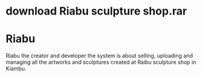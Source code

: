 # download Riabu sculpture shop.rar
# Riabu
Riabu the creator and developer
the system is about selling, uploading and managing all the artworks and sculptures created at Raibu sculpture shop in Kiambu.
